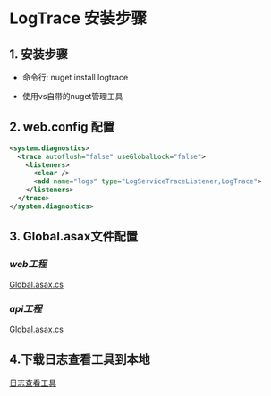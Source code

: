 # LogTrace 安装步骤

## 1. 安装步骤

* 命令行: nuget install logtrace

* 使用vs自带的nuget管理工具

## 2. web.config 配置

```xml
<system.diagnostics>
  <trace autoflush="false" useGlobalLock="false">
    <listeners>
      <clear />
      <add name="logs" type="LogServiceTraceListener,LogTrace">
    </listeners>
  </trace>
</system.diagnostics>
```

## 3. Global.asax文件配置

### *web工程*

[Global.asax.cs](https://github.com/davidmaster/LogTracer/blob/master/Demo/LogTrace.SampleWeb/Global.asax.cs)

### *api工程*

[Global.asax.cs](https://github.com/davidmaster/LogTracer/blob/master/Demo/LogTrace.SampleApi/Global.asax.cs)

## 4.下载日志查看工具到本地

[日志查看工具](https://logcdn.oss-cn-hangzhou.aliyuncs.com/LogView.html)
